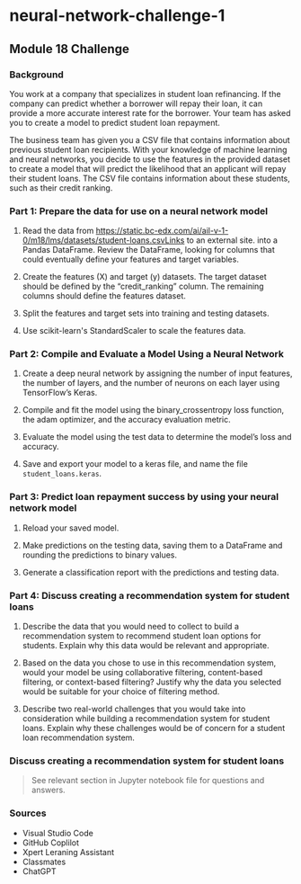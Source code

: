 # neural-network-challenge-1

## Module 18 Challenge

### Background

You work at a company that specializes in student loan refinancing. If the company can predict whether a borrower will repay their loan, it can provide a more accurate interest rate for the borrower. Your team has asked you to create a model to predict student loan repayment.

The business team has given you a CSV file that contains information about previous student loan recipients. With your knowledge of machine learning and neural networks, you decide to use the features in the provided dataset to create a model that will predict the likelihood that an applicant will repay their student loans. The CSV file contains information about these students, such as their credit ranking.

### Part 1: Prepare the data for use on a neural network model

1. Read the data from https://static.bc-edx.com/ai/ail-v-1-0/m18/lms/datasets/student-loans.csvLinks to an external site. into a Pandas DataFrame. Review the DataFrame, looking for columns that could eventually define your features and target variables.

2. Create the features (X) and target (y) datasets. The target dataset should be defined by the “credit_ranking” column. The remaining columns should define the features dataset.

3. Split the features and target sets into training and testing datasets.

4. Use scikit-learn's StandardScaler to scale the features data.

### Part 2: Compile and Evaluate a Model Using a Neural Network

1. Create a deep neural network by assigning the number of input features, the number of layers, and the number of neurons on each layer using TensorFlow’s Keras.

2. Compile and fit the model using the binary_crossentropy loss function, the adam optimizer, and the accuracy evaluation metric.

3. Evaluate the model using the test data to determine the model’s loss and accuracy.

4. Save and export your model to a keras file, and name the file `student_loans.keras`.

### Part 3: Predict loan repayment success by using your neural network model

1. Reload your saved model.

2. Make predictions on the testing data, saving them to a DataFrame and rounding the predictions to binary values.

3. Generate a classification report with the predictions and testing data.

### Part 4: Discuss creating a recommendation system for student loans

1. Describe the data that you would need to collect to build a recommendation system to recommend student loan options for students. Explain why this data would be relevant and appropriate.

2. Based on the data you chose to use in this recommendation system, would your model be using collaborative filtering, content-based filtering, or context-based filtering? Justify why the data you selected would be suitable for your choice of filtering method.

3. Describe two real-world challenges that you would take into consideration while building a recommendation system for student loans. Explain why these challenges would be of concern for a student loan recommendation system.

### Discuss creating a recommendation system for student loans

> See relevant section in Jupyter notebook file for questions and answers.

### Sources

- Visual Studio Code
- GitHub Coplilot
- Xpert Leraning Assistant
- Classmates
- ChatGPT
